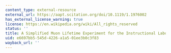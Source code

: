 ```yaml
---
content_type: external-resource
external_url: https://aapt.scitation.org/doi/10.1119/1.1976002
has_external_license_warning: true
license: https://en.wikipedia.org/wiki/All_rights_reserved
status: ''
title: A Simplified Muon Lifetime Experiment for the Instructional Laboratory
uid: e6697bb5-545d-4226-a1a5-01ee3b0c3f83
wayback_url: ''
---
```


